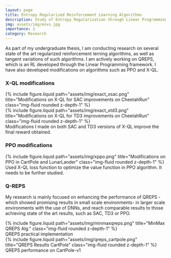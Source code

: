 ```yaml
---
layout: page
title: Entropy Regularized Reinforcement Learning Algorithms
description: Study of Entropy Regularization through Linear Programming formulations and its feasibility in large scale settings
img: assets/img/envs.jpg
importance: 1
category: Research
---
```


As part of my undergraduate thesis, I am conducting research on several state of the art regularized reinforcement lerning algorithms, as well as tangent variations of such algorithms. I am actively working on QREPS, which is an RL developed through the Linear Programming framework. I have also developed modifications on algorithms such as PPO and X-QL.

### X-QL modifications
<div class="row justify-content-sm-center">
    <div class="col-sm-8 mt-3 mt-md-0">
        {% include figure.liquid path="assets/img/exact_xsac.png" title="Modifications on X-QL for SAC improvements on CheetahRun" class="img-fluid rounded z-depth-1" %}
    </div>
    <div class="col-sm-8 mt-3 mt-md-0">
        {% include figure.liquid path="assets/img/exact_xtd3.png" title="Modifications on X-QL for TD3 improvements on CheetahRun" class="img-fluid rounded z-depth-1" %}
    </div>
</div>
<div class="caption">
    Modifications I made on both SAC and TD3 versions of X-QL improve the final reward obtained.
</div>

### PPO modifications
<div class="row justify-content-sm-center">
    <div class="col-sm-8 mt-3 mt-md-0">
        {% include figure.liquid path="assets/img/xppo.png" title="Modifications on PPO in CartPole and LunarLander" class="img-fluid rounded z-depth-1" %}
    </div>

</div>
<div class="caption">
    Used X-QL loss function to optimize the value function in PPO algorithm. It needs to be further studied.
</div>

### Q-REPS
My research is mainly focused on enhancing the performance of QREPS -which showed promising results in small scale environments- in larger scale environments with the use of DNNs, and reach comparable results to those achieving state of the art results, such as SAC, TD3 or PPO.

<div class="row">
    <div class="col-sm-8 mt-3 mt-md-0">
        {% include figure.liquid path="assets/img/minmaxqreps.png" title="MinMax QREPS Alg." class="img-fluid rounded z-depth-1" %}
    </div>

</div>
<div class="caption">
    QREPS practical implementation
</div>

<div class="row">
    <div class="col-sm-8 mt-3 mt-md-0">
        {% include figure.liquid path="assets/img/qreps_cartpole.png" title="QREPS Results CartPole" class="img-fluid rounded z-depth-1" %}
    </div>

</div>
<div class="caption">
    QREPS performance on CartPole-v1
</div>



